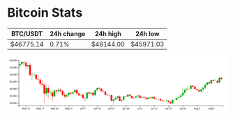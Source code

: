 # Bitcoin Stats

BTC/USDT|24h change|24h high|24h low|
|---|---|---|---|
|$46775.14|0.71%|$48144.00|$45971.03|

<img src="./chart.svg">
